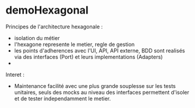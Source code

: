 # demoHexagonal
Principes de l'architecture hexagonale : 
- isolation du métier
- l'hexagone represente le metier, regle de gestion
- les points d'adherences avec l'UI, API, API externe, BDD sont realisés via des interfaces (Port) et leurs implementations (Adapters)
- 

Interet :
- Maintenance facilité avec une plus grande souplesse sur les tests unitaires, seuls des mocks au niveau des interfaces permettent d'isoler et de tester independamment le metier.

